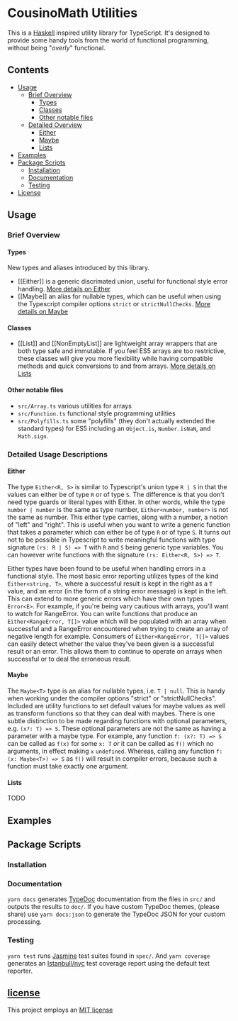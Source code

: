 # CousinoMath Utilities

This is a [Haskell](https://www.haskell.org/) inspired utility
library for TypeScript. It's designed to provide some handy tools
from the world of functional programming, without being "_overly_"
functional.

## Contents

- [Usage](#usage)
  - [Brief Overview](#brief)
    - [Types](#types)
    - [Classes](#classes)
    - [Other notable files](#files)
  - [Detailed Overview](#detailed)
    - [Either](#Either)
    - [Maybe](#Maybe)
    - [Lists](#Lists)
- [Examples](#examples)
- [Package Scripts](#package)
  - [Installation](#install)
  - [Documentation](#docs)
  - [Testing](#tests)
- [License](#license)

## <a name="usage">Usage</a>

### <a name="brief">Brief Overview</a>

#### <a name="types">Types</a>

New types and aliases introduced by this library.

- [[Either]] is a generic discrimated union, useful for functional
  style error handling. [More details on Either](#Either)
- [[Maybe]] an alias for nullable types, which can be useful when
  using the Typescript compiler options `strict` or `strictNullChecks`.
  [More details on Maybe](#Maybe)

#### <a name="classes">Classes</a>

- [[List]] and [[NonEmptyList]] are lightweight array wrappers that are both
  type safe and immutable. If you feel ES5 arrays are too restrictive, these
  classes will give you more flexibility while having compatible methods and
  quick conversions to and from arrays. [More details on Lists](#Lists)

#### <a name="files">Other notable files</a>

- `src/Array.ts` various utilities for arrays
- `src/Function.ts` functional style programming utilities
- `src/Polyfills.ts` some "polyfills" (they don't actually extended the
  standard types) for ES5 including an `Object.is`, `Number.isNaN`, and
  `Math.sign`.

### <a name="detailed">Detailed Usage Descriptions</a>

#### <a name="Either">Either</a>

The type `Either<R, S>` is similar to Typescript's union type
`R | S` in that the values can either be of type `R` or of type
`S`. The difference is that you don't need type guards or literal
types with Either. In other words, while the type
`number | number` is the same as type number,
`Either<number, number>` is not the same as number.
This either type carries, along with a number, a notion
of "left" and "right". This is useful when you want to write a
generic function that takes a parameter which can either be of
type `R` or of type `S`. It turns out not to be possible in
Typescript to write meaningful functions with type signature
`(rs: R | S) => T` with `R` and `S` being generic type variables.
You can however write functions with the signature
`(rs: Either<R, S>) => T`.

Either types have been found to be useful when handling errors
in a functional style. The most basic error reporting utilizes
types of the kind `Either<string, T>`, where a successful result
is kept in the right as a `T` value, and an error (in the form of
a string error message) is kept in the left. This can extend to
more generic errors which have their own types `Error<E>`. For
example, if you're being vary cautious with arrays, you'll want
to watch for RangeError. You can write functions that produce
an `Either<RangeError, T[]>` value which will be populated with
an array when successful and a RangeError encountered when
trying to create an array of negative length for example. Consumers
of `Either<RangeError, T[]>` values can easily detect whether the
value they've been given is a successful result or an error. This
allows them to continue to operate on arrays when successful or to
deal the erroneous result.

#### <a name="Maybe">Maybe</a>

The `Maybe<T>` type is an alias for nullable types, i.e.
`T | null`. This is handy when working under the compiler options
"strict" or "strictNullChecks". Included are utility functions to
set default values for maybe values as well as transform functions
so that they can deal with maybes. There is one subtle distinction
to be made regarding functions with optional parameters, e.g.
`(x?: T) => S`. These optional parameters are not the same as
having a parameter with a maybe type. For example, any function
`f: (x?: T) => S` can be called as `f(x)` for some `x: T` _or_ it
can be called as `f()` which no arguments, in effect making `x`
`undefined`. Whereas, calling any function `f: (x: Maybe<T>) => S`
as `f()` will result in compiler errors, because such a function
must take exactly one argument.

#### <a name="Lists">Lists</a>

TODO

## <a name="examples">Examples</a>

## <a name="package">Package Scripts</a>

### <a name="install">Installation</a>

### <a name="docs">Documentation</a>

`yarn docs` generates [TypeDoc][] documentation from the files in `src/` and
outputs the results to `doc/`. If you have custom TypeDoc themes, (please
share) use `yarn docs:json` to generate the TypeDoc JSON for your custom
processing.


### <a name="tests">Testing</a>

`yarn test` runs [Jasmine][] test suites found in `spec/`. And `yarn coverage`
generates an [Istanbull/nyc][nyc] test coverage report using the default text
reporter.

## [license][License]

This project employs an [MIT license][license]

[Jasmine]: https://jasmine.github.io/
[TypeDoc]: https://typedoc.org/
[nyc]: https://istanbul.js.org/
[license]: ./LICENSE.md